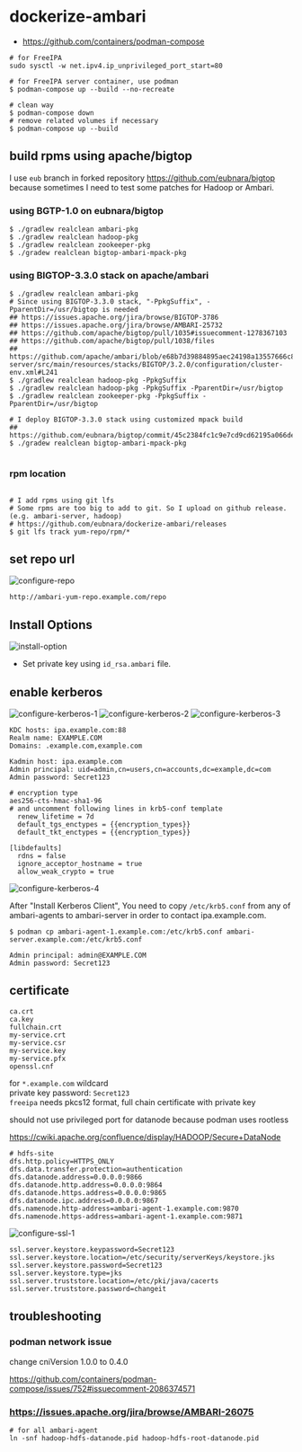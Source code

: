 # dockerize-ambari

- https://github.com/containers/podman-compose

```
# for FreeIPA
sudo sysctl -w net.ipv4.ip_unprivileged_port_start=80

# for FreeIPA server container, use podman
$ podman-compose up --build --no-recreate

# clean way
$ podman-compose down
# remove related volumes if necessary
$ podman-compose up --build
```

## build rpms using apache/bigtop

I use `eub` branch in forked repository https://github.com/eubnara/bigtop because sometimes I need to test some patches for Hadoop or Ambari.


### using BGTP-1.0 on eubnara/bigtop

```
$ ./gradlew realclean ambari-pkg
$ ./gradlew realclean hadoop-pkg
$ ./gradlew realclean zookeeper-pkg
$ ./gradew realclean bigtop-ambari-mpack-pkg
```


### using BIGTOP-3.3.0 stack on apache/ambari

```
$ ./gradlew realclean ambari-pkg
# Since using BIGTOP-3.3.0 stack, "-PpkgSuffix", -PparentDir=/usr/bigtop is needed
## https://issues.apache.org/jira/browse/BIGTOP-3786
## https://issues.apache.org/jira/browse/AMBARI-25732
## https://github.com/apache/bigtop/pull/1035#issuecomment-1278367103
## https://github.com/apache/bigtop/pull/1038/files
## https://github.com/apache/ambari/blob/e68b7d39884895aec24198a13557666c815b7107/ambari-server/src/main/resources/stacks/BIGTOP/3.2.0/configuration/cluster-env.xml#L241
$ ./gradlew realclean hadoop-pkg -PpkgSuffix
$ ./gradlew realclean hadoop-pkg -PpkgSuffix -PparentDir=/usr/bigtop
$ ./gradlew realclean zookeeper-pkg -PpkgSuffix -PparentDir=/usr/bigtop

# I deploy BIGTOP-3.3.0 stack using customized mpack build
## https://github.com/eubnara/bigtop/commit/45c2384fc1c9e7cd9cd62195a066dee034fad25e
$ ./gradew realclean bigtop-ambari-mpack-pkg


```

### rpm location

```

# I add rpms using git lfs
# Some rpms are too big to add to git. So I upload on github release. (e.g. ambari-server, hadoop)
# https://github.com/eubnara/dockerize-ambari/releases
$ git lfs track yum-repo/rpm/*
```


## set repo url

![configure-repo](images/configure-repo.png)
```
http://ambari-yum-repo.example.com/repo
```

## Install Options

![install-option](images/install-option.png)

- Set private key using `id_rsa.ambari` file.


## enable kerberos

![configure-kerberos-1](images/configure-kerberos-1.png)
![configure-kerberos-2](images/configure-kerberos-2.png)
![configure-kerberos-3](images/configure-kerberos-3.png)



```
KDC hosts: ipa.example.com:88
Realm name: EXAMPLE.COM
Domains: .example.com,example.com
```
```
Kadmin host: ipa.example.com
Admin principal: uid=admin,cn=users,cn=accounts,dc=example,dc=com
Admin password: Secret123
```

```
# encryption type
aes256-cts-hmac-sha1-96
# and uncomment following lines in krb5-conf template
  renew_lifetime = 7d
  default_tgs_enctypes = {{encryption_types}}
  default_tkt_enctypes = {{encryption_types}}
```


```
[libdefaults]
  rdns = false
  ignore_acceptor_hostname = true
  allow_weak_crypto = true
```

![configure-kerberos-4](images/configure-kerberos-4.png)


After "Install Kerberos Client",
You need to copy `/etc/krb5.conf` from any of ambari-agents to ambari-server in order to contact ipa.example.com.

```
$ podman cp ambari-agent-1.example.com:/etc/krb5.conf ambari-server.example.com:/etc/krb5.conf
```

```
Admin principal: admin@EXAMPLE.COM
Admin password: Secret123
```


## certificate

```
ca.crt
ca.key
fullchain.crt
my-service.crt
my-service.csr
my-service.key
my-service.pfx
openssl.cnf
```

for `*.example.com` wildcard\
private key password: `Secret123`\
`freeipa` needs pkcs12 format, full chain certificate with private key


should not use privileged port for datanode because podman uses rootless

https://cwiki.apache.org/confluence/display/HADOOP/Secure+DataNode

```
# hdfs-site
dfs.http.policy=HTTPS_ONLY
dfs.data.transfer.protection=authentication
dfs.datanode.address=0.0.0.0:9866
dfs.datanode.http.address=0.0.0.0:9864
dfs.datanode.https.address=0.0.0.0:9865
dfs.datanode.ipc.address=0.0.0.0:9867
dfs.namenode.http-address=ambari-agent-1.example.com:9870
dfs.namenode.https-address=ambari-agent-1.example.com:9871
```




![configure-ssl-1](images/configure-ssl-1.png)

```
ssl.server.keystore.keypassword=Secret123
ssl.server.keystore.location=/etc/security/serverKeys/keystore.jks
ssl.server.keystore.password=Secret123
ssl.server.keystore.type=jks
ssl.server.truststore.location=/etc/pki/java/cacerts
ssl.server.truststore.password=changeit
```



## troubleshooting

### podman network issue

change cniVersion 1.0.0 to 0.4.0

https://github.com/containers/podman-compose/issues/752#issuecomment-2086374571


### https://issues.apache.org/jira/browse/AMBARI-26075

```
# for all ambari-agent
ln -snf hadoop-hdfs-datanode.pid hadoop-hdfs-root-datanode.pid
```
